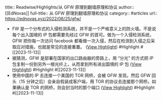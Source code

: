 title:: Readwise/Highlights/从 GFW 原理到翻墙原理和协议
author:: [[EdNovas]]
full-title:: 从 GFW 原理到翻墙原理和协议
category:: #articles
url:: https://ednovas.xyz/2022/06/25/gfw/

- FW 是一个分布式的入侵检测系统，并不是一个严格意义上的防火墙。不是说每个出入国境的 IP 包都需要先经过 GFW 的首可。做为一个入侵检测系统，GFW 把你每一次访问 facebook 都看做一次入侵，然后在检测到入侵之后采取应对措施，也就是常见的连接重置。 ([View Highlight](https://read.readwise.io/read/01hf3874n2f7qrb591p8h5ppgs)) #Highlight #[[2023-11-13]]
- 据猜测，GFW 是部署在国家的出口路由器的旁路上，用 “分光” 的方式把 IP 包复制一份到另外一根光纤上，从而拿到所有进出国境的 IP 包 ([View Highlight](https://read.readwise.io/read/01hf387p9nntpj9tq39aesdy76)) #Highlight #[[2023-11-13]]
- 使用中国的 IP 去连接一个美国的 TOR 网桥，会被 GFW 发现。然后 GFW 回头（15 分钟之后）会亲自假装成客户端，用 TOR 的协议去连接那个网桥。如果确认是 TOR 的网桥，则会封当时的那个端口 ([View Highlight](https://read.readwise.io/read/01hf38c15vmsmwp7dw163yx7x0)) #Highlight #[[2023-11-13]]